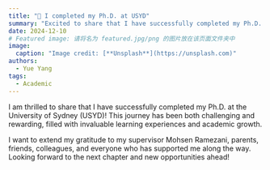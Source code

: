 ```yaml
---
title: "🎉 I completed my Ph.D. at USYD"
summary: "Excited to share that I have successfully completed my Ph.D. at the University of Sydney (USYD). Grateful for the journey, support, and opportunities ahead!"
date: 2024-12-10
# Featured image: 请将名为 featured.jpg/png 的图片放在该页面文件夹中
image:
  caption: "Image credit: [**Unsplash**](https://unsplash.com)"
authors:
  - Yue Yang
tags:
  - Academic
---
```


I am thrilled to share that I have successfully completed my Ph.D. at the University of Sydney (USYD)! This journey has been both challenging and rewarding, filled with invaluable learning experiences and academic growth.

I want to extend my gratitude to my supervisor Mohsen Ramezani, parents, friends, colleagues, and everyone who has supported me along the way. Looking forward to the next chapter and new opportunities ahead!
